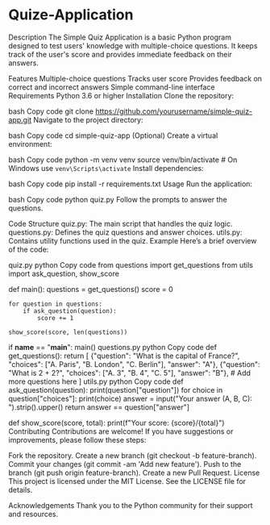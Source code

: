 # Quize-Application
Description
The Simple Quiz Application is a basic Python program designed to test users' knowledge with multiple-choice questions. 
It keeps track of the user's score and provides immediate feedback on their answers.

Features
Multiple-choice questions
Tracks user score
Provides feedback on correct and incorrect answers
Simple command-line interface
Requirements
Python 3.6 or higher
Installation
Clone the repository:

bash
Copy code
git clone https://github.com/yourusername/simple-quiz-app.git
Navigate to the project directory:

bash
Copy code
cd simple-quiz-app
(Optional) Create a virtual environment:

bash
Copy code
python -m venv venv
source venv/bin/activate  # On Windows use `venv\Scripts\activate`
Install dependencies:

bash
Copy code
pip install -r requirements.txt
Usage
Run the application:

bash
Copy code
python quiz.py
Follow the prompts to answer the questions.

Code Structure
quiz.py: The main script that handles the quiz logic.
questions.py: Defines the quiz questions and answer choices.
utils.py: Contains utility functions used in the quiz.
Example
Here’s a brief overview of the code:

quiz.py
python
Copy code
from questions import get_questions
from utils import ask_question, show_score

def main():
    questions = get_questions()
    score = 0

    for question in questions:
        if ask_question(question):
            score += 1

    show_score(score, len(questions))

if __name__ == "__main__":
    main()
questions.py
python
Copy code
def get_questions():
    return [
        {"question": "What is the capital of France?", "choices": ["A. Paris", "B. London", "C. Berlin"], "answer": "A"},
        {"question": "What is 2 + 2?", "choices": ["A. 3", "B. 4", "C. 5"], "answer": "B"},
        # Add more questions here
    ]
utils.py
python
Copy code
def ask_question(question):
    print(question["question"])
    for choice in question["choices"]:
        print(choice)
    answer = input("Your answer (A, B, C): ").strip().upper()
    return answer == question["answer"]

def show_score(score, total):
    print(f"Your score: {score}/{total}")
Contributing
Contributions are welcome! If you have suggestions or improvements, please follow these steps:

Fork the repository.
Create a new branch (git checkout -b feature-branch).
Commit your changes (git commit -am 'Add new feature').
Push to the branch (git push origin feature-branch).
Create a new Pull Request.
License
This project is licensed under the MIT License. See the LICENSE file for details.

Acknowledgements
Thank you to the Python community for their support and resources.
